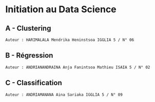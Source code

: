 # Initiation au Data Science

## A - Clustering
  ```
  Auteur : HARIMALALA Mendrika Heninstsoa IGGLIA 5 / N° 06
  ```
## B - Régression
  ```
  Auteur : ANDRIANANDRAINA Anja Fanintsoa Mathieu ISAIA 5 / N° 02
  ```
## C - Classification
  ```
  Auteur : ANDRIAMANANA Aina Sariaka IGGLIA 5 / N° 09
  ```
